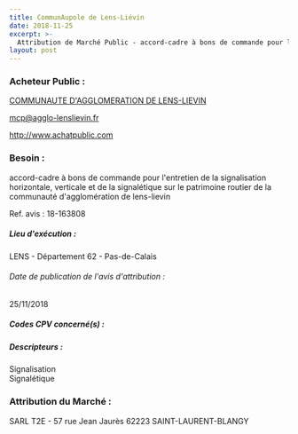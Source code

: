 ```yaml
---
title: CommunAupole de Lens-Liévin
date: 2018-11-25
excerpt: >-
  Attribution de Marché Public - accord-cadre à bons de commande pour l'entretien de la signalisation horizontale, verticale et de la signalétique sur le patrimoine routier de la communauté d'agglomération de lens-lievin
layout: post
---
```


### Acheteur Public : 
<a href="/acheteur-137/siren-246200364"> COMMUNAUTE D'AGGLOMERATION DE LENS-LIEVIN</a><br/>



mcp@agglo-lenslievin.fr


http://www.achatpublic.com
### Besoin :

accord-cadre à bons de commande pour l'entretien de la signalisation horizontale, verticale et de la signalétique sur le patrimoine routier de la communauté d'agglomération de lens-lievin

Ref. avis : 18-163808


##### Lieu d'exécution :

LENS - Département 62 - Pas-de-Calais

###### Date de publication de l'avis d'attribution : 
25/11/2018

##### Codes CPV concerné(s) :

##### Descripteurs :
Signalisation <br/>
Signalétique <br/>

### Attribution du Marché :
SARL T2E - 57 rue Jean Jaurès 62223 SAINT-LAURENT-BLANGY <br/>
